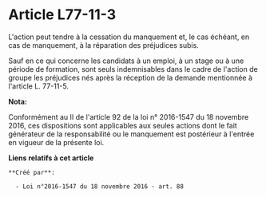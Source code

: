 # Article L77-11-3

L'action peut tendre à la cessation du manquement et, le cas échéant, en cas de manquement, à la réparation des préjudices
subis.

Sauf en ce qui concerne les candidats à un emploi, à un stage ou à une période de formation, sont seuls indemnisables dans le
cadre de l'action de groupe les préjudices nés après la réception de la demande mentionnée à l'article L. 77-11-5.

**Nota:**

Conformément au II de l'article 92 de la loi n° 2016-1547 du 18 novembre 2016, ces dispositions sont applicables aux seules
actions dont le fait générateur de la responsabilité ou le manquement est postérieur à l'entrée en vigueur de la présente
loi.

**Liens relatifs à cet article**

	**Créé par**:

	  - Loi n°2016-1547 du 18 novembre 2016 - art. 88

